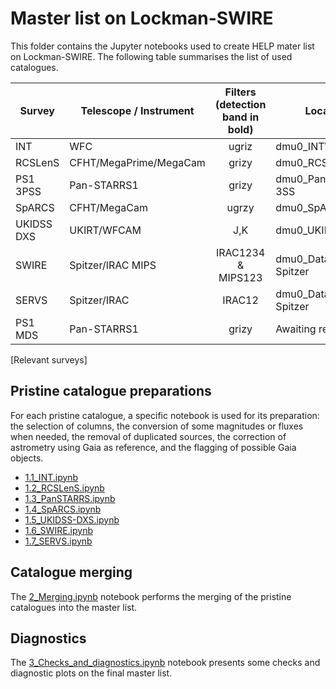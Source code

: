 # Master list on Lockman-SWIRE

This folder contains the Jupyter notebooks used to create HELP mater list on
Lockman-SWIRE. The following table summarises the list of used catalogues.

| Survey     | Telescope / Instrument      |      Filters (detection band in bold)      | Location                    |
|------------|-----------------------------|:------------------------------------------:|-----------------------------|
| INT        | WFC	                       | ugriz	                                    | dmu0_INTWFC	              | 
| RCSLenS    | CFHT/MegaPrime/MegaCam      | grizy                                      | dmu0_RCSLenS                |
| PS1 3PSS   | Pan-STARRS1	               | grizy                                      | dmu0_PanSTARRS1-3SS	      | 
| SpARCS     | CFHT/MegaCam	               | ugrzy                                      | dmu0_SpARCS	              | 
| UKIDSS DXS | UKIRT/WFCAM                 | J,K                                        | dmu0_UKIDSS-DXS	          | 
| SWIRE      | Spitzer/IRAC MIPS           | IRAC1234 & MIPS123                         | dmu0_DataFusion-Spitzer	  | 
| SERVS      | Spitzer/IRAC                | IRAC12                                     | dmu0_DataFusion-Spitzer	  | 
| PS1 MDS    | Pan-STARRS1	               | grizy	                                    | Awaiting release...         |
[Relevant surveys]

## Pristine catalogue preparations

For each pristine catalogue, a specific notebook is used for its preparation:
the selection of columns, the conversion of some magnitudes or fluxes when
needed, the removal of duplicated sources, the correction of astrometry using
Gaia as reference, and the flagging of possible Gaia objects.

- [1.1_INT.ipynb](1.1_INT.ipynb) 
- [1.2_RCSLenS.ipynb](1.2_RCSLenS.ipynb) 
- [1.3_PanSTARRS.ipynb](1.3_PanSTARRS.ipynb) 
- [1.4_SpARCS.ipynb](1.4_SpARCS.ipynb) 
- [1.5_UKIDSS-DXS.ipynb](1.5_UKIDSS-DXS.ipynb) 
- [1.6_SWIRE.ipynb](1.6_SWIRE.ipynb) 
- [1.7_SERVS.ipynb](1.7_SERVS.ipynb) 


## Catalogue merging

The [2_Merging.ipynb](2_Merging.ipynb) notebook performs the merging of the
pristine catalogues into the master list.

## Diagnostics

The [3_Checks_and_diagnostics.ipynb](3_Checks_and_diagnostics.ipynb) notebook
presents some checks and diagnostic plots on the final master list.
